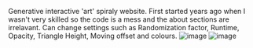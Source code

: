 Generative interactive 'art' spiraly website. First started years ago when I wasn't very skilled so the code is a mess and the about sections are irrelavant. 
Can change settings such as Randomization factor, Runtime, Opacity, Triangle Height, Moving offset and colours.
![image](https://github.com/user-attachments/assets/23154454-7fd2-438a-8fc3-7bac109dcb36)
![image](https://github.com/user-attachments/assets/418b2a29-9e23-4864-8be3-ae58ab68c7a2)


